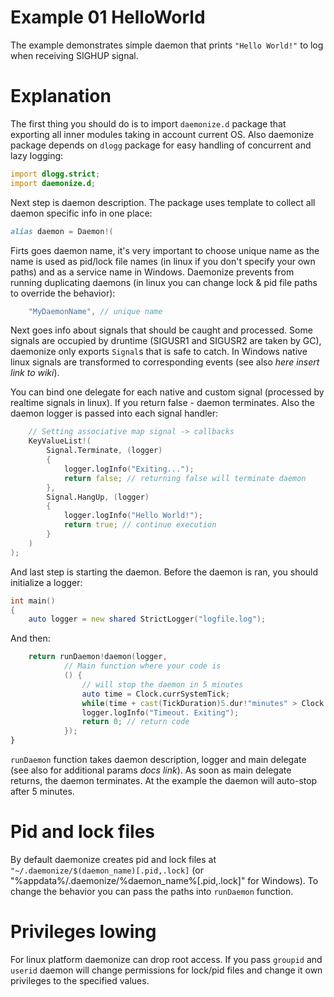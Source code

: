 Example 01 HelloWorld
=====================

The example demonstrates simple daemon that prints `"Hello World!"` to log when receiving SIGHUP signal.

Explanation
===========

The first thing you should do is to import `daemonize.d` package that exporting all inner modules
taking in account current OS. Also daemonize package depends on `dlogg` package for easy handling
of concurrent and lazy logging:
```D
import dlogg.strict;
import daemonize.d;
```

Next step is daemon description. The package uses template to collect all daemon specific info in
one place:
```D
alias daemon = Daemon!(
```
Firts goes daemon name, it's very important to choose unique name as the name is used as pid/lock
file names (in linux if you don't specify your own paths) and as a service name in Windows. 
Daemonize prevents from running duplicating daemons (in linux you can change lock & pid file paths to
override the behavior):
```D
    "MyDaemonName", // unique name
```
Next goes info about signals that should be caught and processed. Some signals are occupied by druntime
(SIGUSR1 and SIGUSR2 are taken by GC), daemonize only exports `Signal`s that is safe to catch. In Windows
native linux signals are transformed to corresponding events (see also *here insert link to wiki*). 

You can bind one delegate for each native and custom signal (processed by realtime signals in linux). If
you return false - daemon terminates. Also the daemon logger is passed into each signal handler:
```D
    // Setting associative map signal -> callbacks
    KeyValueList!(
        Signal.Terminate, (logger)
        {
            logger.logInfo("Exiting...");
            return false; // returning false will terminate daemon
        },
        Signal.HangUp, (logger)
        {
            logger.logInfo("Hello World!");
            return true; // continue execution
        }
    )
);
```

And last step is starting the daemon. Before the daemon is ran, you should initialize a logger:
```D
int main()
{
    auto logger = new shared StrictLogger("logfile.log");
```

And then:
```D
    return runDaemon!daemon(logger, 
            // Main function where your code is
            () {
                // will stop the daemon in 5 minutes
                auto time = Clock.currSystemTick;
                while(time + cast(TickDuration)5.dur!"minutes" > Clock.currSystemTick) {}
                logger.logInfo("Timeout. Exiting");
                return 0; // return code
            }); 
}
```

`runDaemon` function takes daemon description, logger and main delegate (see also for additional params *docs link*).
As soon as main delegate returns, the daemon terminates. At the example the daemon will auto-stop after 5 minutes.

Pid and lock files
==================
By default daemonize creates pid and lock files at `"~/.daemonize/$(daemon_name)[.pid,.lock]` (or "%appdata%/.daemonize/%daemon_name%[.pid,.lock]" for Windows).
To change the behavior you can pass the paths into `runDaemon` function.

Privileges lowing
==================
For linux platform daemonize can drop root access. If you pass `groupid` and `userid` daemon will change permissions for lock/pid files and
change it own privileges to the specified values.